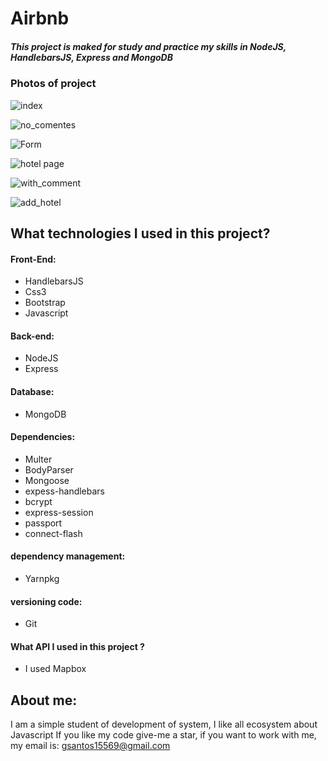 # Airbnb

##### This project is maked for study and practice my skills in NodeJS, HandlebarsJS, Express and MongoDB

### Photos of project

![index](https://user-images.githubusercontent.com/45046288/66775521-95604780-ee9a-11e9-8897-82c782d69678.jpg)

![no_comentes](https://user-images.githubusercontent.com/45046288/66775665-f38d2a80-ee9a-11e9-9c53-f9100acbdd3b.jpg)

![Form](https://user-images.githubusercontent.com/45046288/66776011-cdb45580-ee9b-11e9-927f-c6b081d89857.jpg)

![hotel page](https://user-images.githubusercontent.com/45046288/66776077-f50b2280-ee9b-11e9-86cb-94c7540d6ca2.jpg)

![with_comment](https://user-images.githubusercontent.com/45046288/66776097-00f6e480-ee9c-11e9-83f2-5e16269fe519.jpg)

![add_hotel](https://user-images.githubusercontent.com/45046288/66776140-18ce6880-ee9c-11e9-93e9-04d08c3634eb.jpg)


## What technologies I used in this project?

#### Front-End:
- HandlebarsJS
- Css3
- Bootstrap
- Javascript

#### Back-end:
- NodeJS
- Express

#### Database:
- MongoDB

#### Dependencies:
- Multer
- BodyParser
- Mongoose
- expess-handlebars
- bcrypt
- express-session
- passport
- connect-flash

#### dependency management:
- Yarnpkg

#### versioning code:
- Git 
#### What API I used in this project ?
- I used Mapbox

## About me:
I am a simple student of development of system, I like all ecosystem about Javascript 
If you like my code give-me a star, if you want to work with me, my email is:
gsantos15569@gmail.com
